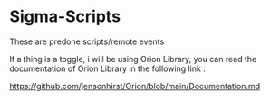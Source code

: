 # Sigma-Scripts


These are predone scripts/remote events

If a thing is a toggle, i will be using Orion Library, you can read the documentation of Orion Library in the following link : 

https://github.com/jensonhirst/Orion/blob/main/Documentation.md
